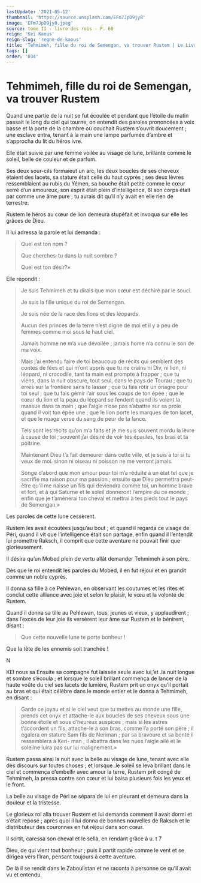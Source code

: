 ```yaml
---
lastUpdate: '2021-05-12'
thumbnail: 'https://source.unsplash.com/EFm7JpD9jy8'
image: 'EFm7JpD9jy8.jpeg'
source: tome II - livre des rois - P. 60
reign: 'Keï Kaous'
reign-slug: 'regne-de-kaous'
title: 'Tehmimeh, fille du roi de Semengan, va trouver Rustem | Le Livre des Rois | Shâhnâmeh'
tags: []
order: '034'
---
```


# Tehmimeh, fille du roi de Semengan, va trouver Rustem

Quand une partie de la nuit se fut écoulée et pendant que l’étoile du matin passait le long du ciel qui tourne, on entendit des paroles prononcées à voix basse et la porte de la chambre où couchait Rustem s’ouvrit doucement ; une esclave entra, tenant à la main une lampe parfumée d’ambre et s’approcha du lit du héros ivre.

Elle était suivie par une femme voilée au visage de lune, brillante comme le soleil, belle de couleur et de parfum.

Ses deux sour-cils formaieut un arc, les deux boucles de ses cheveux étaient des lacets, sa stature était celle du haut cyprès ; ses deux lèvres ressemblaient au rubis du Yémen, sa bouche était petite comme le cœur serré d’un amoureux, son esprit était plein d’intelligence, 6l son corps était par comme une âme pure ; tu aurais dit qu’il n’y avait en elle rien de terrestre.

Rustem le héros au cœur de lion demeura stupéfait et invoqua sur elle les grâces de Dieu.

Il lui adressa la parole et lui demanda :

> Quel est ton nom ?
>
> Que cherches-tu dans la nuit sombre ?
>
> Quel est ton désir?»

Elle répondit :

> Je suis Tehmimeh et tu dirais que mon cœur est déchiré par le souci.
>
> Je suis la fille unique du roi de Semengan.
>
> Je suis née de la race des lions et des léopards.
>
> Aucun des princes de la terre n’est digne de moi et il y a peu de femmes comme moi sous le haut ciel.
>
> Jamais homme ne m’a vue dévoilée ; jamais home n’a connu le son de ma voix.
>
> Mais j’ai entendu faire de toi beaucoup de récits qui semblent des contes de fées et qui m’ont appris que tu ne crains ni Div, ni lion, ni léopard, ni crocodile, tant ta main est prompte à frapper ; que tu viens, dans la nuit obscure, tout seul, dans le pays de Tourau ; que tu erres sur la frontière sans te lasser ; que tu fais rôtir un onagre pour toi seul ; que tu fais gémir l’air sous les coups de ton épée ; que le cœur du lion et la peau du léopard se fendent quand ils voient la massue dans ta main ; que l’aigle n’ose pas s’abattre sur sa proie quand il voit ton épée une ; que le lion porte les marques de ton lacet, et que le nuage verse du sang de peur de ta lance.
>
> Tels sont les récits qu’on m’a faits et je me suis souvent mordu la lèvre à cause de toi ; souvent j’ai désiré de voir tes épaules, tes bras et ta poitrine.
>
> Maintenant Dieu t’a fait demeurer dans cette ville, et je suis à toi si tu veux de moi. sinon ni oiseau ni poisson ne me verront jamais.
>
> Songe d’abord que mon amour pour toi m’a réduite à un état tel que je sacrifie ma raison pour ma passion ; ensuite que Dieu permettra peut-être qu’il me naisse un fils qui deviendra comme toi, un homme brave et fort, et à qui Saturne et le soleil donneront l’empire du ce monde ; enfin que je t’amènerai ton cheval et mettrai à tes pieds tout le pays de Semengan.»

Les paroles de cette lune cessèrent.

Rustem les avait écoutées jusqu’au bout ; et quand il regarda ce visage de Péri, quand il vit que l’intelligence était son partage, enfin quand il l’entendit lui promettre Raksch, il comprit que cette aventure ne pouvait finir que glorieusement.

Il désira qu’un Mobed plein de vertu allât demander Tehmimeh à son père.

Dès que le roi entendit les paroles du Mobed, il en fut réjoui et en grandit comme un noble cyprès.

Il donna sa fille à ce Pehlewan, en observant les coutumes et les rites et conclut cette alliance avec joie et selon le plaisir, le vœu et la volonté de Rustem.

Quand il donna sa tille au Pehlewan, tous, jeunes et vieux, y applaudirent ; dans l’excès de leur joie ils versèrent leur âme sur Rustem et le bénirent, disant :

> Que cette nouvelle lune te porte bonheur !

Que la tête de les ennemis soit tranchée !

N

KEI nous sa Ensuite sa compagne fut laissée seule avec lui,’et
.la nuit longue et sombre s’écoula ; et lorsque le soleil brillant commença de lancer de la haute voûte du ciel ses lacets de lumière, Rustem prit un onyx qu’il portait au bras et qui était célèbre dans le monde entier et le donna à Tehmimeh, en disant :

> Garde ce joyau et si le ciel veut que tu mettes au monde une fille, prends cet onyx et attache-le aux boucles de ses cheveux sous une bonne étoile et sous d’heureux auspices ; mais si les astres t’accordent un fils, attache-le à son bras, comme l’a porté son père ; il égalera en stature Sam fils de Neriman ; par sa bravoure et sa bonté il ressemblera à Keri- man ; il abattra dans les nues l’aigle ailé et le soleilne luira pas sur lui malignement.»

Rustem passa ainsi la nuit avec la belle au visage de lune, tenant avec elle des discours sur toutes choses ; et lorsque
.le soleil se leva brillant dans le ciel et commença d’embellir avec amour la terre, Rustem prit congé de Tehmimeh, la pressa contre son cœur et lui baisa plusieurs fois les yeux et le front.

La belle au visage de Péri se sépara de lui en pleurant et demeura dans la douleur et la tristesse.

Le glorieux roi alla trouver Rustem et lui demanda comment il avait dormi et s’était reposé ; après quoi il lui donna de bonnes nouvelles de Raksch et le distributeur des couronnes en fut réjoui dans son cœur.

Il sortit, caressa son cheval et le sella, en rendant grâce à u. t 7

Dieu, de qui vient tout bonheur ; puis il partit rapide comme le vent et se dirigea vers l’Iran, pensant toujours à cette aventure.

De là il se rendit dans le Zaboulistan et ne raconta à personne ce qu’il avait vu et entendu.
